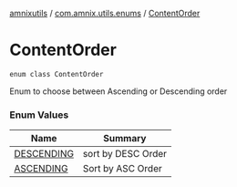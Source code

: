 [amnixutils](../../index.md) / [com.amnix.utils.enums](../index.md) / [ContentOrder](./index.md)

# ContentOrder

`enum class ContentOrder`

Enum to choose between Ascending or Descending order

### Enum Values

| Name | Summary |
|---|---|
| [DESCENDING](-d-e-s-c-e-n-d-i-n-g.md) | sort by DESC Order |
| [ASCENDING](-a-s-c-e-n-d-i-n-g.md) | Sort by ASC Order |
